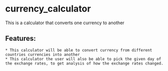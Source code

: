 # currency_calculator
This is a calculator that converts one currency to another

## Features:
	* This calculator will be able to convert currency from different countries currencies into another
	* This calculator the user will also be able to pick the given day of the exchange rates, to get analysis of how the exchange rates changed.

